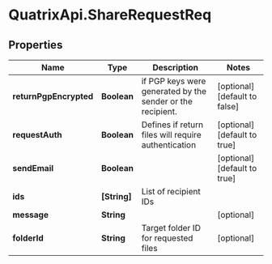 # QuatrixApi.ShareRequestReq

## Properties
Name | Type | Description | Notes
------------ | ------------- | ------------- | -------------
**returnPgpEncrypted** | **Boolean** | if PGP keys were generated by the sender or the recipient. | [optional] [default to false]
**requestAuth** | **Boolean** | Defines if return files will require authentication | [optional] [default to true]
**sendEmail** | **Boolean** |  | [optional] [default to true]
**ids** | **[String]** | List of recipient IDs | 
**message** | **String** |  | [optional] 
**folderId** | **String** | Target folder ID for requested files | [optional] 


